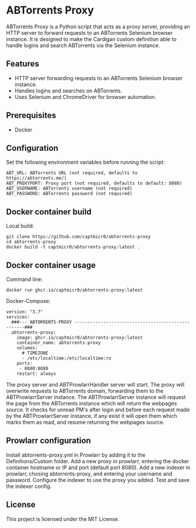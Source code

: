 # ABTorrents Proxy

ABTorrents Proxy is a Python script that acts as a proxy server, providing an HTTP server to forward requests to an ABTorrents Selenium browser instance. It is designed to make the Cardigan custom definition able to handle logins and search ABTorrents via the Selenium instance.

## Features

- HTTP server forwarding requests to an ABTorrents Selenium browser instance.
- Handles logins and searches on ABTorrents.
- Uses Selenium and ChromeDriver for browser automation.

## Prerequisites

- Docker

## Configuration

Set the following environment variables before running the script:

    ABT_URL: ABTorrents URL (not required, defaults to https://abtorrents.me/)
    ABT_PROXYPORT: Proxy port (not required, defaults to default: 8080)
    ABT_USERNAME: ABTorrents username (not required)
    ABT_PASSWORD: ABTorrents password (not required)

## Docker container build

Local build:
```
git clone https://github.com/captmicr0/abtorrents-proxy
cd abtorrents-proxy
docker build -t captmicr0/abtorrents-proxy:latest .
```

## Docker container usage

Command line:
```
docker run ghcr.io/captmicr0/abtorrents-proxy:latest
```

Docker-Compose:
```
version: "3.7"
services:
  ###--- ABTORRENTS-PROXY ---------------------------------------------------###
  abtorrents-proxy:
    image: ghcr.io/captmicr0/abtorrents-proxy:latest
    container_name: abtorrents-proxy
    volumes:
      # TIMEZONE
      - /etc/localtime:/etc/localtime:ro
    ports:
     - 8080:8080
    restart: always
```

The proxy server and ABTProwlarrHandler server will start.
The proxy will overwrite requests to ABTorrents domain, forwarding them to the ABTProwlarrServer instance.
The ABTProwlarrServer instance will request the page from the ABTorrents instance which will return the webpages source.
It checks for unread PM's after login and before each request made by the ABTProwlarrServer instance,
if any exist it will open them which marks them as read, and resume returning the webpages source.

## Prowlarr configuration
Install abtorrents-proxy.yml in Prowlarr by adding it to the Definitions/Custom folder.
Add a new proxy in prowlarr, entering the docker container hostname or IP and port (default port 8080).
Add a new indexer in prowlarr, chosing abtorrents-proxy, and entering your username and password.
Configure the indexer to use the proxy you added.
Test and save the indexer config.

## License

This project is licensed under the MIT License.

